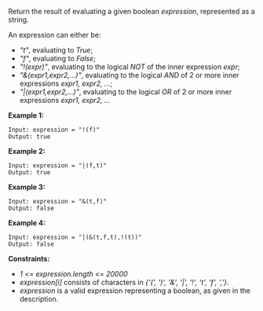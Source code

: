 Return the result of evaluating a given boolean *expression*, represented as a string.

An expression can either be:
* *"t"*, evaluating to *True*;
* *"f"*, evaluating to *False*;
* *"!(expr)"*, evaluating to the logical *NOT* of the inner expression *expr*;
* *"&(expr1,expr2,...)"*, evaluating to the logical *AND* of 2 or more inner expressions *expr1, expr2, ...*;
* *"|(expr1,expr2,...)"*, evaluating to the logical *OR* of 2 or more inner expressions *expr1, expr2, ...*

**Example 1:**
```
Input: expression = "!(f)"
Output: true
```
**Example 2:**
```
Input: expression = "|(f,t)"
Output: true
```
**Example 3:**
```
Input: expression = "&(t,f)"
Output: false
```
**Example 4:**
```
Input: expression = "|(&(t,f,t),!(t))"
Output: false
```

**Constraints:**
* *1 <= expression.length <= 20000*
* *expression[i]* consists of characters in *{'(', ')', '&', '|', '!', 't', 'f', ','}*.
* *expression* is a valid expression representing a boolean, as given in the description.